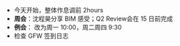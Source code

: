 - 今天开始，整体作息调前 2hours
- **周会**：沈程昊分享 BIM 感受；Q2 Review会在 15 日前完成
- **例会**： 改为周一 10:00，周二周四 9:30
- 检查 GFW 签到日志